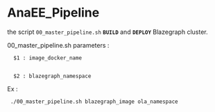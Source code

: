# AnaEE_Pipeline

the script `00_master_pipeline.sh` **`BUILD`** and **`DEPLOY`** Blazegraph cluster.

00_master_pipeline.sh parameters :
 
      $1 : image_docker_name  


      $2 : blazegraph_namespace 

Ex : 

     ./00_master_pipeline.sh blazegraph_image ola_namespace 
